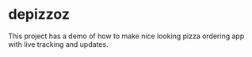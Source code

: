 # depizzoz

This project has a demo of how to make nice looking pizza ordering app with live tracking and updates.
